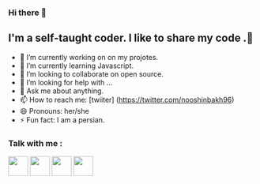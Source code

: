 ### Hi there 👋

## I'm a self-taught coder. I like to share  my code .🌷




- 🔭 I’m currently working on on my projotes.
- 🌱 I’m currently learning  Javascript.
- 👯 I’m looking to collaborate on open source.
- 🤔 I’m looking for help with ...
- 💬 Ask me about anything.
- 📫 How to reach me: [twiiter] (https://twitter.com/nooshinbakh96) 
- 😄 Pronouns: her/she
- ⚡ Fun fact:  I am a persian.

### Talk with me :
<a href="https://www.linkedin.com/in/nooshin-bakhtiari-62378520b/"> <img src="https://svgshare.com/i/gVi.svg" width="40px" ></a>
<a href="https://twitter.com/nooshinbakh96/"> <img src="https://svgshare.com/i/gVj.svg" width="40px"></a>
<a href="https://myaccount.google.com/"> <img src="https://svgshare.com/i/gWE.svg" width="40px"></a>
<a href="https://t.me/itsnooshin_96"> <img src="https://svgshare.com/i/gVt.svg" width="40px"></a>
